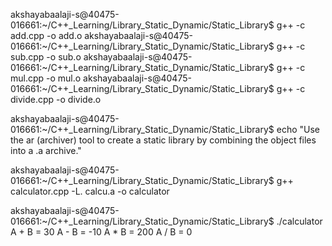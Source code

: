 akshayabaalaji-s@40475-016661:~/C++_Learning/Library_Static_Dynamic/Static_Library$ g++ -c add.cpp -o add.o
akshayabaalaji-s@40475-016661:~/C++_Learning/Library_Static_Dynamic/Static_Library$ g++ -c sub.cpp -o sub.o
akshayabaalaji-s@40475-016661:~/C++_Learning/Library_Static_Dynamic/Static_Library$ g++ -c mul.cpp -o mul.o
akshayabaalaji-s@40475-016661:~/C++_Learning/Library_Static_Dynamic/Static_Library$ g++ -c divide.cpp -o divide.o



akshayabaalaji-s@40475-016661:~/C++_Learning/Library_Static_Dynamic/Static_Library$ echo "Use the ar (archiver) tool to create a static library by combining the object files into a .a archive."



akshayabaalaji-s@40475-016661:~/C++_Learning/Library_Static_Dynamic/Static_Library$ g++ calculator.cpp -L. calcu.a -o calculator  


akshayabaalaji-s@40475-016661:~/C++_Learning/Library_Static_Dynamic/Static_Library$ ./calculator 
A + B = 30
A - B = -10
A * B = 200
A / B = 0
